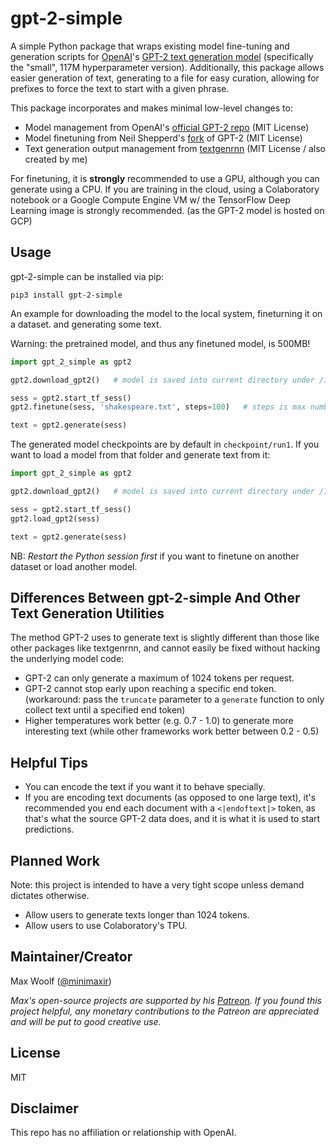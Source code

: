 # gpt-2-simple

A simple Python package that wraps existing model fine-tuning and generation scripts for [OpenAI](https://openai.com)'s [GPT-2 text generation model](https://openai.com/blog/better-language-models/) (specifically the "small", 117M hyperparameter version). Additionally, this package allows easier generation of text, generating to a file for easy curation, allowing for prefixes to force the text to start with a given phrase.

This package incorporates and makes minimal low-level changes to:

* Model management from OpenAI's [official GPT-2 repo](https://github.com/openai/gpt-2) (MIT License)
* Model finetuning from Neil Shepperd's [fork](https://github.com/nshepperd/gpt-2) of GPT-2 (MIT License)
* Text generation output management from [textgenrnn](https://github.com/minimaxir/textgenrnn) (MIT License / also created by me)

For finetuning, it is **strongly** recommended to use a GPU, although you can generate using a CPU. If you are training in the cloud, using a Colaboratory notebook or a Google Compute Engine VM w/ the TensorFlow Deep Learning image is strongly recommended. (as the GPT-2 model is hosted on GCP)

## Usage

gpt-2-simple can be installed via pip:

```shell
pip3 install gpt-2-simple
```

An example for downloading the model to the local system, fineturning it on a dataset. and generating some text.

Warning: the pretrained model, and thus any finetuned model, is 500MB!

```python
import gpt_2_simple as gpt2

gpt2.download_gpt2()   # model is saved into current directory under /117M/

sess = gpt2.start_tf_sess()
gpt2.finetune(sess, 'shakespeare.txt', steps=100)   # steps is max number of training steps

text = gpt2.generate(sess)
```

The generated model checkpoints are by default in `checkpoint/run1`. If you want to load a model from that folder and generate text from it:

```python
import gpt_2_simple as gpt2

gpt2.download_gpt2()   # model is saved into current directory under /117M/

sess = gpt2.start_tf_sess()
gpt2.load_gpt2(sess)

text = gpt2.generate(sess)
```

NB: *Restart the Python session first* if you want to finetune on another dataset or load another model.

## Differences Between gpt-2-simple And Other Text Generation Utilities

The method GPT-2 uses to generate text is slightly different than those like other packages like textgenrnn, and cannot easily be fixed without hacking the underlying model code:

* GPT-2 can only generate a maximum of 1024 tokens per request.
* GPT-2 cannot stop early upon reaching a specific end token. (workaround: pass the `truncate` parameter to a `generate` function to only collect text until a specified end token)
* Higher temperatures work better (e.g. 0.7 - 1.0) to generate more interesting text (while other frameworks work better between 0.2 - 0.5)

## Helpful Tips

* You can encode the text if you want it to behave specially.
* If you are encoding text documents (as opposed to one large text), it's recommended you end each document with a `<|endoftext|>` token, as that's what the source GPT-2 data does, and it is what it is used to start predictions.

## Planned Work

Note: this project is intended to have a very tight scope unless demand dictates otherwise.

* Allow users to generate texts longer than 1024 tokens.
* Allow users to use Colaboratory's TPU.

## Maintainer/Creator

Max Woolf ([@minimaxir](http://minimaxir.com))

*Max's open-source projects are supported by his [Patreon](https://www.patreon.com/minimaxir). If you found this project helpful, any monetary contributions to the Patreon are appreciated and will be put to good creative use.*

## License

MIT

## Disclaimer

This repo has no affiliation or relationship with OpenAI.